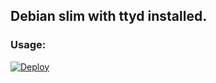 ## Debian slim with ttyd installed.

### Usage:

[![Deploy](https://www.herokucdn.com/deploy/button.svg)](https://heroku.com/deploy)
